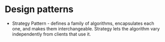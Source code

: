 # Design patterns

* Strategy Pattern - defines a family of algorithms, encapsulates each one, and makes them interchangeable. Strategy lets the algorithm vary independently from clients that use it.

